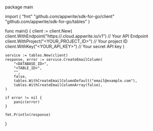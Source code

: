 package main

import (
    "fmt"
    "github.com/appwrite/sdk-for-go/client"
    "github.com/appwrite/sdk-for-go/tables"
)

func main() {
    client := client.New(
        client.WithEndpoint("https://<REGION>.cloud.appwrite.io/v1") // Your API Endpoint
        client.WithProject("<YOUR_PROJECT_ID>") // Your project ID
        client.WithKey("<YOUR_API_KEY>") // Your secret API key
    )

    service := tables.New(client)
    response, error := service.CreateEmailColumn(
        "<DATABASE_ID>",
        "<TABLE_ID>",
        "",
        false,
        tables.WithCreateEmailColumnDefault("email@example.com"),
        tables.WithCreateEmailColumnArray(false),
    )

    if error != nil {
        panic(error)
    }

    fmt.Println(response)
}
